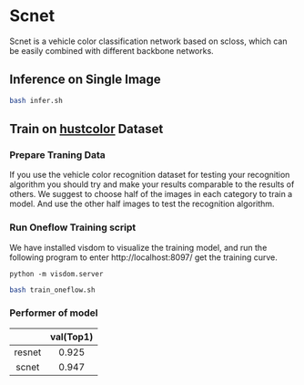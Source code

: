 # Scnet

Scnet is a vehicle color classification network based on scloss, which can be easily combined with different backbone networks.

## Inference on Single Image

```bash
bash infer.sh
```


## Train on [hustcolor](http://cloud.eic.hust.edu.cn:8071/~pchen/color.rar) Dataset

### Prepare Traning Data
If you use the vehicle color recognition dataset for testing your recognition algorithm you should try and make your results comparable to the results of others. We suggest to choose half of the images in each category to train a model. And use the other half images to test the recognition algorithm.


### Run Oneflow Training script
We have installed visdom to visualize the training model, and run the following program to enter http://localhost:8097/ get the training curve.

```
python -m visdom.server
```
```bash
bash train_oneflow.sh
```

### Performer of model
|         | val(Top1) |
| :-----: | :-----------------: |
| resnet  |        0.925        |
| scnet   |        0.947        |
